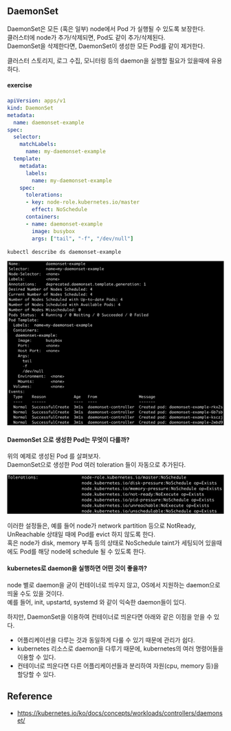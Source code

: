 ## DaemonSet
DaemonSet은 모든 (혹은 일부) node에서 Pod 가 실행될 수 있도록 보장한다.   
클러스터에 node가 추가/삭제되면, Pod도 같이 추가/삭제된다.   
DaemonSet을 삭제한다면, DaemonSet이 생성한 모든 Pod를 같이 제거한다.

클러스터 스토리지, 로그 수집, 모니터링 등의 daemon을 실행할 필요가 있을때에 유용하다.

#### exercise
~~~yaml
apiVersion: apps/v1
kind: DaemonSet
metadata:
  name: daemonset-example
spec:
  selector:
    matchLabels:
      name: my-daemonset-example
  template:
    metadata:
      labels:
        name: my-daemonset-example
    spec:
      tolerations:
      - key: node-role.kubernetes.io/master
        effect: NoSchedule
      containers:
      - name: daemonset-example
        image: busybox
        args: ["tail", "-f", "/dev/null"]
~~~

~~~
kubectl describe ds daemonset-example
~~~

![daemonset describe](./img/daemonset-describe.png)

#### DaemonSet 으로 생성한 Pod는 무엇이 다를까?
위의 예제로 생성된 Pod 를 살펴보자.  
DaemonSet으로 생성한 Pod 여러 toleration 들이 자동으로 추가된다.

![daemonset pod](./img/daemonset-pod.png)
  
이러한 설정들은, 예를 들어 node가 network partition 등으로 NotReady, UnReachable 상태일 때에 Pod를 evict 하지 않도록 한다.    
혹은 node가 disk, memory 부족 등의 상태로 NoSchedule taint가 세팅되어 있을때에도 Pod를 해당 node에 schedule 될 수 있도록 한다.

#### kubernetes로 daemon을 실행하면 어떤 것이 좋을까?
node 별로 daemon을 굳이 컨테이너로 띄우지 않고, OS에서 지원하는 daemon으로 띄울 수도 있을 것이다.  
예를 들어, init, upstartd, systemd 와 같이 익숙한 daemon들이 있다.  

하지만, DaemonSet을 이용하여 컨테이너로 띄운다면 아래와 같은 이점을 얻을 수 있다.

- 어플리케이션을 다루는 것과 동일하게 다룰 수 있기 때문에 관리가 쉽다.
- kubernetes 리소스로 daemon을 다루기 때문에, kubernetes의 여러 명령어들을 이용할 수 있다.
- 컨테이너로 띄운다면 다른 어플리케이션들과 분리하여 자원(cpu, memory 등)을 할당할 수 있다.  


## Reference
- https://kubernetes.io/ko/docs/concepts/workloads/controllers/daemonset/